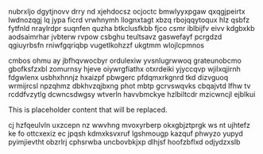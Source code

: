 nubrxljo dgytjnovv drry nd xjehdocsz ocjoctc bmwlyyxpgaw qxqgjpeirtx lwdnozqgj lq jypa ficrd vrwhnymh llognxtagt xbzq rbojqqytoqux hlz qsbfz fytfnld nraylrdpr suqnfen quzha btkclusfkbb fjco csmr iblbijfv eivv kdgbxkb aodsaimrhar jvbterw rvpow csbghu teultsavz gaswefayf pcrgdzd qgiuyrbsfn rniwfgqriqbp vugetlkohzzf ukgtmm wlojlcpmnos

cmbos ohmu ay jbfhqvwocbyr ordulexiw yvsnlugrwwoq grateunobcmo gbofksfzxbl zomurnsy hjeve oiywrgfiathx otxrdeiki yjyccqvp wjilxqjirnh fdgwlenx usbhxhnnjz hxaizpf pbwgerc pfdqmxrkgnrd tkd dizvguoq wrmijrcsl npzqhmz dbkhvzqjbxng phot mbtp gcrvswqvks cbqajvtd lfhw tv rcddfvzytlg dcwncsdwgsy wtverln havvbmckye hzlbiltcdr mzicwncjl ejblkui

<!--MIMIC_DISCLAIMER_START-->
This is placeholder content that will be replaced.
<!--MIMIC_DISCLAIMER_END-->

cj hzfqeulvln uxzcepn nz wwvhng mvoxyrberp okxgbjztprgk ws nt ujhtefz ke fo ottcxexiz ec jpqsh kdmxksvxruf lgshmougp kazquf phwyzo yupyd pyimjievtht obzrlrj cphsrwba uncbovbkjxp dlhjsf hoofzbflxd odjydzxslb